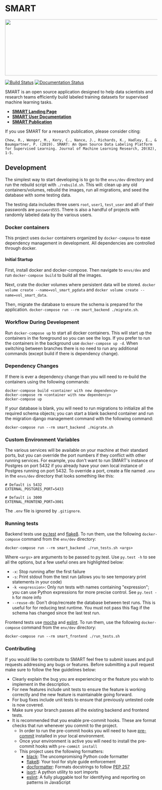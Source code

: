 # SMART
<img src="docs/img/smart-banner.png" width="820" height="185">

[![Build Status](https://travis-ci.com/RTIInternational/SMART.svg?&branch=master)](https://travis-ci.com/RTIInternational/SMART) [![Documentation Status](https://readthedocs.org/projects/smart-app/badge/?version=latest)](https://smart-app.readthedocs.io/en/latest/?badge=latest)

SMART is an open source application designed to help data scientists and research teams efficiently build labeled training datasets for supervised machine learning tasks.

- **[SMART Landing Page](https://rtiinternational.github.io/SMART/)**
- **[SMART User Documentation](https://smart-app.readthedocs.io/en/latest/#)**
- **[SMART Publication](http://jmlr.org/papers/v20/18-859.html)**

If you use SMART for a research publication, please consider citing:

```Chew, R., Wenger, M., Kery, C., Nance, J., Richards, K., Hadley, E., & Baumgartner, P. (2019). SMART: An Open Source Data Labeling Platform for Supervised Learning. Journal of Machine Learning Research, 20(82), 1-5.```

## Development

The simplest way to start developing is to go to the `envs/dev` directory and run the rebuild script with `./rebuild.sh`.  This will: clean up any old containers/volumes, rebuild the images, run all migrations, and seed the database with some testing data.

The testing data includes three users `root`, `user1`, `test_user` and all of their passwords are `password555`. There is also a handful of projects with randomly labeled data by the various users.

### Docker containers

This project uses `docker` containers organized by `docker-compose` to ease dependency management in development.  All dependencies are controlled through docker.

#### Initial Startup

First, install docker and docker-compose. Then navigate to `envs/dev` and run `docker-compose build` to build all the images.

Next, crate the docker volumes where persistent data will be stored.  `docker volume create --name=vol_smart_pgdata` and `docker volume create --name=vol_smart_data`.

Then, migrate the database to ensure the schema is prepared for the application. `docker-compose run --rm smart_backend ./migrate.sh`.

### Workflow During Development

Run `docker-compose up` to start all docker containers.  This will start up the containers in the foreground so you can see the logs.  If you prefer to run the containers in the background use `docker-compose up -d`. When switching between branches there is no need to run any additional commands (except build if there is dependency change).

### Dependency Changes

If there is ever a dependency change than you will need to re-build the containers using the following commands:

```shell
docker-compose build <container with new dependency>
docker-compose rm <container with new dependency>
docker-compose up
```

If your database is blank, you will need to run migrations to initialize all the required schema objects; you can start a blank backend container and run the migration django management command with the following command:

```shell
docker-compose run --rm smart_backend ./migrate.sh
```

### Custom Environment Variables

The various services will be available on your machine at their standard ports, but you can override the port numbers if they conflict with other running services. For example, you don't want to run SMART's instance of Postgres on port 5432 if you already have your own local instance of Postgres running on port 5432. To override a port, create a file named `.env` in the `envs/dev` directory that looks something like this:

``` shell
# Default is 5432
EXTERNAL_POSTGRES_PORT=5433

# Default is 3000
EXTERNAL_FRONTEND_PORT=3001
```

The `.env` file is ignored by `.gitignore`.

### Running tests

Backend tests use [py.test](https://docs.pytest.org/en/latest/) and [flake8](http://flake8.pycqa.org/en/latest/).  To run them, use the following `docker-compose` command from the `env/dev` directory:

```
docker-compose run --rm smart_backend ./run_tests.sh <args>
```

Where `<args>` are arguments to be passed to py.test.  Use `py.test -h` to see all the options, but a few useful ones are highlighted below:

 - `-x`: Stop running after the first failure
 - `-s`: Print stdout from the test run (allows you to see temporary print statements in your code)
 - `-k <expression>`: Only run tests with names containing "expression"; you can use Python expressions for more precise control.  See `py.test -h` for more info
 - `--reuse-db`: Don't drop/recreate the database between test runs.  This is useful for for reducing test runtime.  You must not pass this flag if the schema has changed since the last test run.


Frontend tests use [mocha](https://mochajs.org/api/mocha.js.html) and [eslint](https://eslint.org/docs/user-guide/getting-started).  To run them, use the following `docker-compose` command from the `env/dev` directory:

```
docker-compose run --rm smart_frontend ./run_tests.sh
```


### Contributing

If you would like to contribute to SMART feel free to submit issues and pull requests addressing any bugs or features. Before submitting a pull request make sure to follow the few guidelines below:

* Clearly explain the bug you are experiencing or the feature you wish to implement in the description.
* For new features include unit tests to ensure the feature is working correctly and the new feature is maintainable going forward.
* For bug fixes include unit tests to ensure that previously untested code is now covered.
* Make sure your branch passes all the existing backend and frontend tests.
* It is recommended that you enable pre-commit hooks. These are format checks that run whenever you commit to the project.
   * In order to run the pre-commit hooks you will need to have [pre-commit](https://pre-commit.com/) installed in your local environment.  
   * Once your environment is active you will need to install the pre-commit hooks with `pre-commit install`
   * This project uses the following formatters:
       * [black](https://github.com/python/black): The uncompromising Python code formatter
       * [flake8](https://github.com/PyCQA/flake8): Your tool for style guide enforcement
       * [docformatter](https://github.com/myint/docformatter): Formats docstrings to follow [PEP 257](https://www.python.org/dev/peps/pep-0257/)
       * [isort](https://github.com/timothycrosley/isort): A python utility to sort imports
       * [eslint](https://github.com/eslint/eslint): A fully pluggable tool for identifying and reporting on patterns in JavaScript
